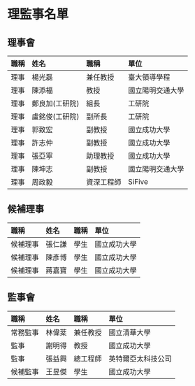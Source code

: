 # 理監事名單


## 理事會

| 職稱 | 姓名 | 職稱 | 單位 |
|:-----|:-----|:-----|:-----|
| 理事 | 楊光磊 | 兼任教授 | 臺大領導學程 |
| 理事 | 陳添福 | 教授 | 國立陽明交通大學 |
| 理事 | 鄭良加(工研院) | 組長 | 工研院 |
| 理事 | 盧銘俊(工研院) | 副所長 | 工研院 |
| 理事 | 郭致宏 | 副教授 | 國立成功大學 |
| 理事 | 許志仲 | 副教授 | 國立成功大學 |
| 理事 | 張亞寧 | 助理教授 | 國立成功大學 |
| 理事 | 陳坤志 | 副教授 | 國立陽明交通大學 |
| 理事 | 周政毅 | 資深工程師 | SiFive |


## 候補理事

| 職稱 | 姓名 | 職稱 | 單位 |
|:-----|:-----|:-----|:-----|
| 候補理事 | 張仁謙 | 學生 | 國立成功大學 |
| 候補理事 | 陳彥博 | 學生 | 國立成功大學 |
| 候補理事 | 蔣嘉寶 | 學生 | 國立成功大學 |


## 監事會

| 職稱 | 姓名 | 職稱 | 單位 |
|:-----|:-----|:-----|:-----|
| 常務監事 | 林偉棻 | 兼任教授 | 國立清華大學 |
| 監事 | 謝明得 | 教授 | 國立成功大學 |
| 監事 | 張益興 | 總工程師 | 英特爾亞太科技公司 |
| 候補監事 | 王昱傑 | 學生 | 國立成功大學 |
